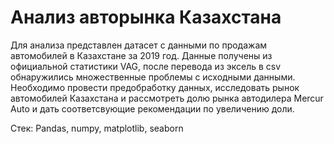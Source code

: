 # Анализ авторынка Казахстана
Для анализа представлен датасет с данными по продажам автомобилей в Казахстане за 2019 год. Данные получены из официальной статистики VAG, после перевода из эксель в csv обнаружились множественные проблемы с исходными данными. Необходимо провести предобработку данных, исследовать рынок автомобилей Казахстана и рассмотреть долю рынка автодилера Mercur Auto и дать соответсвующие рекомендации по увеличению доли.

Стек: Pandas, numpy, matplotlib, seaborn
